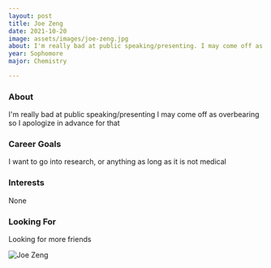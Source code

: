 ```yaml
---
layout: post
title: Joe Zeng 
date: 2021-10-20
image: assets/images/joe-zeng.jpg
about: I'm really bad at public speaking/presenting. I may come off as overbearing so I apologize in advance for that
year: Sophomore
major: Chemistry

---
```


### About

I'm really bad at public speaking/presenting
I may come off as overbearing so I apologize in advance for that

### Career Goals

I want to go into research, or anything as long as it is not medical

### Interests

None

### Looking For

Looking for more friends 

<div class="text-center my-5">
    <img src="{ ../joe-zeng.jpg | absolute_url }" alt="Joe Zeng" class="rounded post-img" />
</div>
